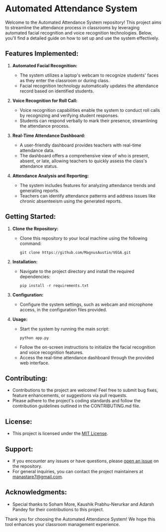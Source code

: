 # Automated Attendance System

Welcome to the Automated Attendance System repository! This project aims to streamline the attendance process in classrooms by leveraging automated facial recognition and voice recognition technologies. Below, you'll find a detailed guide on how to set up and use the system effectively.

## Features Implemented:

1. **Automated Facial Recognition:**
   - The system utilizes a laptop's webcam to recognize students' faces as they enter the classroom or during class.
   - Facial recognition technology automatically updates the attendance record based on identified students.

2. **Voice Recognition for Roll Call:**
   - Voice recognition capabilities enable the system to conduct roll calls by recognizing and verifying student responses.
   - Students can respond verbally to mark their presence, streamlining the attendance process.

3. **Real-Time Attendance Dashboard:**
   - A user-friendly dashboard provides teachers with real-time attendance data.
   - The dashboard offers a comprehensive view of who is present, absent, or late, allowing teachers to quickly assess the class's attendance status.

4. **Attendance Analysis and Reporting:**
   - The system includes features for analyzing attendance trends and generating reports.
   - Teachers can identify attendance patterns and address issues like chronic absenteeism using the generated reports.

## Getting Started:

1. **Clone the Repository:**
   - Clone this repository to your local machine using the following command:
     ```
     git clone https://github.com/MagnusAustin/VEGA.git
     ```

2. **Installation:**
   - Navigate to the project directory and install the required dependencies:
     ```
     pip install -r requirements.txt
     ```

3. **Configuration:**
   - Configure the system settings, such as webcam and microphone access, in the configuration files provided.

4. **Usage:**
   - Start the system by running the main script:
     ```
     python app.py
     ```
   - Follow the on-screen instructions to initialize the facial recognition and voice recognition features.
   - Access the real-time attendance dashboard through the provided web interface.

## Contributing:
   - Contributions to the project are welcome! Feel free to submit bug fixes, feature enhancements, or suggestions via pull requests.
   - Please adhere to the project's coding standards and follow the contribution guidelines outlined in the CONTRIBUTING.md file.

## License:
   - This project is licensed under the [MIT License](LICENSE).

## Support:
   - If you encounter any issues or have questions, please [open an issue](https://github.com/MagnusAustin/VEGA/issues) on the repository.
   - For general inquiries, you can contact the project maintainers at [manastare7@gmail.com](mailto:manastare7@gmail.com).

## Acknowledgments:
   - Special thanks to Soham More, Kaushik Prabhu-Nerurkar and Adarsh Pandey for their contributions to this project.

Thank you for choosing the Automated Attendance System! We hope this tool enhances your classroom management experience.

